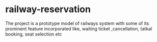 # railway-reservation
The project is a prototype model of railways system
with some of its prominent feature incorporated like,
waiting ticket ,cancellation, tatkal booking, seat selection
etc
